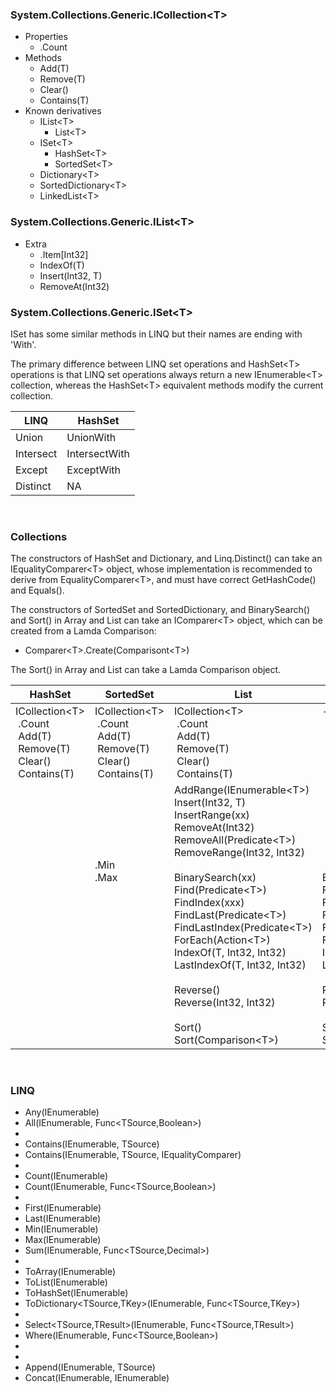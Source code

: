 
### System.Collections.Generic.ICollection&lt;T&gt;
+ Properties
  - .Count
+ Methods
  - Add(T)
  - Remove(T)
  - Clear()
  - Contains(T)
+ Known derivatives
  - IList&lt;T&gt;
    - List&lt;T&gt;
  - ISet&lt;T&gt;
    - HashSet&lt;T&gt;
    - SortedSet&lt;T&gt;
  - Dictionary&lt;T&gt;
  - SortedDictionary&lt;T&gt;
  - LinkedList&lt;T&gt;
  
### System.Collections.Generic.IList&lt;T&gt;
+ Extra
  - .Item[Int32]
  - IndexOf(T)
  - Insert(Int32, T)
  - RemoveAt(Int32)
  
### System.Collections.Generic.ISet&lt;T&gt;
ISet has some similar methods in LINQ but their names are ending with 'With'.

The primary difference between LINQ set operations and HashSet&lt;T&gt; operations is that LINQ set operations always return a new IEnumerable&lt;T&gt; collection, whereas the HashSet&lt;T&gt; equivalent methods modify the current collection.

LINQ        | HashSet
----------- | -------
Union       | UnionWith
Intersect   | IntersectWith
Except      | ExceptWith
Distinct    | NA

<br/>

### Collections

The constructors of HashSet and Dictionary, and Linq.Distinct() can take an IEqualityComparer&lt;T&gt; object, whose implementation is recommended to derive from  EqualityComparer&lt;T&gt;, and must have correct GetHashCode() and Equals().

The constructors of SortedSet and SortedDictionary,  and BinarySearch() and Sort() in Array and List can take an IComparer&lt;T&gt; object, which can be created from a Lamda Comparison:
+ Comparer&lt;T&gt;.Create(Comparisont&lt;T&gt;)

The Sort() in Array and List can take a Lamda Comparison object.

| HashSet | SortedSet | List | Array | LinkedList | Dictionary | SortedDictionary | Stack | Queue
| ------- | --------- | ---- | ----- | ---------- | ---------- | ---------------- | ----- |-----
| ICollection&lt;T&gt;<br/>&nbsp;.Count<br/>&nbsp;Add(T)<br/>&nbsp;Remove(T)<br/>&nbsp;Clear()<br/>&nbsp;Contains(T)  | ICollection&lt;T&gt;<br/>&nbsp;.Count<br/>&nbsp;Add(T)<br/>&nbsp;Remove(T)<br/>&nbsp;Clear()<br/>&nbsp;Contains(T)  | ICollection&lt;T&gt;<br/>&nbsp;.Count<br/>&nbsp;Add(T)<br/>&nbsp;Remove(T)<br/>&nbsp;Clear()<br/>&nbsp;Contains(T)  | -<br/>&nbsp;.Length<br/>&nbsp;GetLength(dimension )<br/>&nbsp;-<br/>&nbsp;Clear()<br/>&nbsp;-  | ICollection&lt;T&gt;<br/>&nbsp;.Count<br/>&nbsp;Add(T)<br/>&nbsp;Remove(T)<br/>&nbsp;Clear()<br/>&nbsp;Contains(T)  | ICollection&lt;T&gt;<br/>&nbsp;.Count<br/>&nbsp;Add(T)<br/>&nbsp;Remove(T)<br/>&nbsp;Clear()<br/>&nbsp;Contains(T)  | ICollection&lt;T&gt;<br/>&nbsp;.Count<br/>&nbsp;Add(T)<br/>&nbsp;Remove(T)<br/>&nbsp;Clear()<br/>&nbsp;Contains(T)  | -<br/>&nbsp;.Count<br/>&nbsp;Push(T)<br/>&nbsp;Dequeue(T)<br/>&nbsp;Clear()<br/>&nbsp;Contains(T)  |  -<br/>&nbsp;.Count<br/>&nbsp;Push(T)<br/>&nbsp;Pop(T)<br/>&nbsp;Clear()<br/>&nbsp;Contains(T)
|  | .Min<br/>.Max<br/><br/><br/><br/><br/><br/><br/><br/> | AddRange(IEnumerable&lt;T&gt;)<br/>Insert(Int32, T)<br/>InsertRange(xx)<br/>RemoveAt(Int32)<br/>RemoveAll(Predicate&lt;T&gt;)<br/>RemoveRange(Int32, Int32)<br/><br/>BinarySearch(xx)<br/>Find(Predicate&lt;T&gt;)<br/>FindIndex(xxx)<br/>FindLast(Predicate&lt;T&gt;)<br/>FindLastIndex(Predicate&lt;T&gt;)<br/>ForEach(Action&lt;T&gt;)<br/>IndexOf(T, Int32, Int32)<br/>LastIndexOf(T, Int32, Int32)<br/><br/>Reverse()<br/>Reverse(Int32, Int32)<br/><br/>Sort()<br/>Sort(Comparison&lt;T&gt;)<br/> | <br/><br/><br/><br/><br/><br/><br/>BinarySearch(xx)<br/>Find(Predicate&lt;T&gt;)<br/>FindIndex(xxx)<br/>FindLast(Predicate&lt;T&gt;)<br/>FindLastIndex(Predicate&lt;T&gt;)<br/>ForEach(Action&lt;T&gt;)<br/>IndexOf(T, Int32, Int32)<br/>LastIndexOf(T, Int32, Int32)<br/><br/>Reverse()<br/>Reverse(Int32, Int32)<br/><br/>Sort()<br/>Sort(Comparison&lt;T&gt;)<br/> | .First<br/>.Last<br/><br/>AddFirst(x)<br/>AddBefore(xx)<br/>AddAfter(xx)<br/>AddLast(x)<br/><br/>Find(T)<br/>FindLast(T)<br/>RemoveFirst()<br/>RemoveLast() | .Keys<br/>.Values<br/><br/>ContainsKey(TKey)<br/>ContainsValue(TValue)<br/>TryGetValue(TKey, TValue)<br/><br/>Add(TKey, TValue)<br/>TryAdd(TKey, TValue) | .Keys<br/>.Values<br/><br/>ContainsKey(TKey)<br/>ContainsValue(TValue)<br/>TryGetValue(TKey, TValue)<br/><br/>Add(TKey, TValue)<br/>TryAdd(TKey, TValue) | Peek() | Peek()


<br/>

### LINQ

+ Any<TSource>(IEnumerable<TSource>)
+ All<TSource>(IEnumerable<TSource>, Func<TSource,Boolean>)
+ 
+ Contains<TSource>(IEnumerable<TSource>, TSource)
+ Contains<TSource>(IEnumerable<TSource>, TSource, IEqualityComparer<TSource>)
+ 
+ Count<TSource>(IEnumerable<TSource>)
+ Count<TSource>(IEnumerable<TSource>, Func<TSource,Boolean>)
+ 
+ First<TSource>(IEnumerable<TSource>)
+ Last<TSource>(IEnumerable<TSource>)
+ Min<TSource>(IEnumerable<TSource>)
+ Max<TSource>(IEnumerable<TSource>)
+ Sum<TSource>(IEnumerable<TSource>, Func<TSource,Decimal>)
+ 
+ ToArray<TSource>(IEnumerable<TSource>)
+ ToList<TSource>(IEnumerable<TSource>)
+ ToHashSet<TSource>(IEnumerable<TSource>)
+ ToDictionary<TSource,TKey>(IEnumerable<TSource>, Func<TSource,TKey>)
+ 
+ Select<TSource,TResult>(IEnumerable<TSource>, Func<TSource,TResult>)
+ Where<TSource>(IEnumerable<TSource>, Func<TSource,Boolean>)
+ 
+ 
+ Append<TSource>(IEnumerable<TSource>, TSource)
+ Concat<TSource>(IEnumerable<TSource>, IEnumerable<TSource>)














